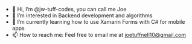 - 👋 Hi, I’m @jw-tuff-codes, you can call me Joe
- 👀 I’m interested in Backend development and algorithms
- 🌱 I’m currently learning how to use Xamarin Forms with C# for mobile apps
- 📫 How to reach me: Feel free to email me at joetuffnell10@gmail.com

<!---
jw-tuff-codes/jw-tuff-codes is a ✨ special ✨ repository because its `README.md` (this file) appears on your GitHub profile.
You can click the Preview link to take a look at your changes.
--->
